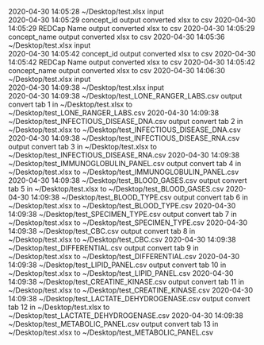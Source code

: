 2020-04-30 14:05:28 ~/Desktop/test.xlsx input  
2020-04-30 14:05:29 concept_id output  converted xlsx to csv	2020-04-30 14:05:29 REDCap Name output  converted xlsx to csv	2020-04-30 14:05:29 concept_name output  converted xlsx to csv
2020-04-30 14:05:36 ~/Desktop/test.xlsx input  
2020-04-30 14:05:42 concept_id output  converted xlsx to csv	2020-04-30 14:05:42 REDCap Name output  converted xlsx to csv	2020-04-30 14:05:42 concept_name output  converted xlsx to csv
2020-04-30 14:06:30 ~/Desktop/test.xlsx input  
2020-04-30 14:09:38 ~/Desktop/test.xlsx input  
2020-04-30 14:09:38 ~/Desktop/test_LONE_RANGER_LABS.csv output  convert tab 1 in ~/Desktop/test.xlsx to ~/Desktop/test_LONE_RANGER_LABS.csv
2020-04-30 14:09:38 ~/Desktop/test_INFECTIOUS_DISEASE_DNA.csv output  convert tab 2 in ~/Desktop/test.xlsx to ~/Desktop/test_INFECTIOUS_DISEASE_DNA.csv
2020-04-30 14:09:38 ~/Desktop/test_INFECTIOUS_DISEASE_RNA.csv output  convert tab 3 in ~/Desktop/test.xlsx to ~/Desktop/test_INFECTIOUS_DISEASE_RNA.csv
2020-04-30 14:09:38 ~/Desktop/test_IMMUNOGLOBULIN_PANEL.csv output  convert tab 4 in ~/Desktop/test.xlsx to ~/Desktop/test_IMMUNOGLOBULIN_PANEL.csv
2020-04-30 14:09:38 ~/Desktop/test_BLOOD_GASES.csv output  convert tab 5 in ~/Desktop/test.xlsx to ~/Desktop/test_BLOOD_GASES.csv
2020-04-30 14:09:38 ~/Desktop/test_BLOOD_TYPE.csv output  convert tab 6 in ~/Desktop/test.xlsx to ~/Desktop/test_BLOOD_TYPE.csv
2020-04-30 14:09:38 ~/Desktop/test_SPECIMEN_TYPE.csv output  convert tab 7 in ~/Desktop/test.xlsx to ~/Desktop/test_SPECIMEN_TYPE.csv
2020-04-30 14:09:38 ~/Desktop/test_CBC.csv output  convert tab 8 in ~/Desktop/test.xlsx to ~/Desktop/test_CBC.csv
2020-04-30 14:09:38 ~/Desktop/test_DIFFERENTIAL.csv output  convert tab 9 in ~/Desktop/test.xlsx to ~/Desktop/test_DIFFERENTIAL.csv
2020-04-30 14:09:38 ~/Desktop/test_LIPID_PANEL.csv output  convert tab 10 in ~/Desktop/test.xlsx to ~/Desktop/test_LIPID_PANEL.csv
2020-04-30 14:09:38 ~/Desktop/test_CREATINE_KINASE.csv output  convert tab 11 in ~/Desktop/test.xlsx to ~/Desktop/test_CREATINE_KINASE.csv
2020-04-30 14:09:38 ~/Desktop/test_LACTATE_DEHYDROGENASE.csv output  convert tab 12 in ~/Desktop/test.xlsx to ~/Desktop/test_LACTATE_DEHYDROGENASE.csv
2020-04-30 14:09:38 ~/Desktop/test_METABOLIC_PANEL.csv output  convert tab 13 in ~/Desktop/test.xlsx to ~/Desktop/test_METABOLIC_PANEL.csv
